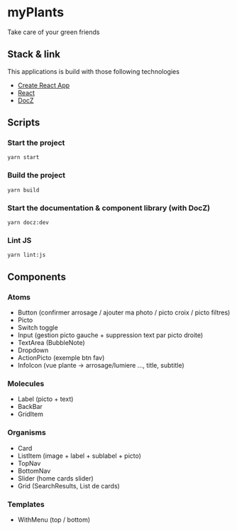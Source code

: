 # myPlants

Take care of your green friends

## Stack & link

This applications is build with those following technologies

- [Create React App](https://create-react-app.dev/)
- [React](https://reactjs.org/)
- [DocZ](https://www.docz.site/)

## Scripts

### Start the project

```
yarn start
```

### Build the project

```
yarn build
```

### Start the documentation & component library (with DocZ)

```
yarn docz:dev
```

### Lint JS

```
yarn lint:js
```

## Components

### Atoms

- Button (confirmer arrosage / ajouter ma photo / picto croix / picto filtres)
- Picto
- Switch toggle
- Input (gestion picto gauche + suppression text par picto droite)
- TextArea (BubbleNote)
- Dropdown
- ActionPicto (exemple btn fav)
- InfoIcon (vue plante -> arrosage/lumiere ..., title, subtitle)

### Molecules

- Label (picto + text)
- BackBar
- GridItem

### Organisms

- Card
- ListItem (image + label + sublabel + picto)
- TopNav
- BottomNav
- Slider (home cards slider)
- Grid (SearchResults, List de cards)

### Templates

- WithMenu (top / bottom)
